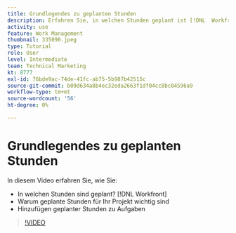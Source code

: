 ```yaml
---
title: Grundlegendes zu geplanten Stunden
description: Erfahren Sie, in welchen Stunden geplant ist [!DNL  Workfront], warum geplante Stunden für Ihr Projekt wichtig sind und wie geplante Stunden zu Aufgaben hinzugefügt werden.
activity: use
feature: Work Management
thumbnail: 335090.jpeg
type: Tutorial
role: User
level: Intermediate
team: Technical Marketing
kt: 8777
exl-id: 76bde9ac-74de-41fc-ab75-5b987b42515c
source-git-commit: b09d634a8b4ec32eda2663f1df04cc8bc04596a9
workflow-type: tm+mt
source-wordcount: '56'
ht-degree: 0%

---
```


# Grundlegendes zu geplanten Stunden

In diesem Video erfahren Sie, wie Sie:

* In welchen Stunden sind geplant? [!DNL  Workfront]
* Warum geplante Stunden für Ihr Projekt wichtig sind
* Hinzufügen geplanter Stunden zu Aufgaben

>[!VIDEO](https://video.tv.adobe.com/v/335090/?quality=12)


<!---
learn more urls:
Overview of task duration and duration type
Planned hours overview
--->
